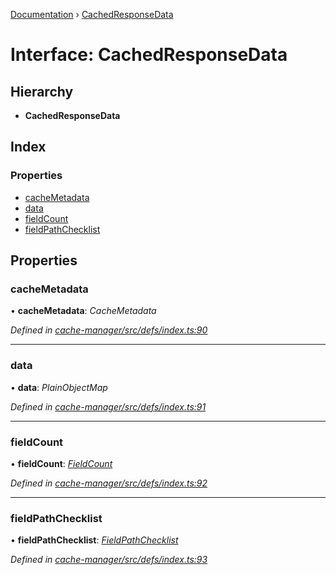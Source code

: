 [Documentation](../README.md) › [CachedResponseData](cachedresponsedata.md)

# Interface: CachedResponseData

## Hierarchy

* **CachedResponseData**

## Index

### Properties

* [cacheMetadata](cachedresponsedata.md#cachemetadata)
* [data](cachedresponsedata.md#data)
* [fieldCount](cachedresponsedata.md#fieldcount)
* [fieldPathChecklist](cachedresponsedata.md#fieldpathchecklist)

## Properties

###  cacheMetadata

• **cacheMetadata**: *CacheMetadata*

*Defined in [cache-manager/src/defs/index.ts:90](https://github.com/badbatch/graphql-box/blob/5221a9e/packages/cache-manager/src/defs/index.ts#L90)*

___

###  data

• **data**: *PlainObjectMap*

*Defined in [cache-manager/src/defs/index.ts:91](https://github.com/badbatch/graphql-box/blob/5221a9e/packages/cache-manager/src/defs/index.ts#L91)*

___

###  fieldCount

• **fieldCount**: *[FieldCount](fieldcount.md)*

*Defined in [cache-manager/src/defs/index.ts:92](https://github.com/badbatch/graphql-box/blob/5221a9e/packages/cache-manager/src/defs/index.ts#L92)*

___

###  fieldPathChecklist

• **fieldPathChecklist**: *[FieldPathChecklist](../README.md#fieldpathchecklist)*

*Defined in [cache-manager/src/defs/index.ts:93](https://github.com/badbatch/graphql-box/blob/5221a9e/packages/cache-manager/src/defs/index.ts#L93)*
